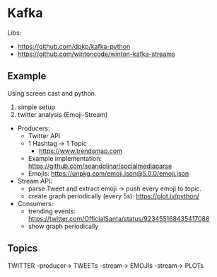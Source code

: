 # Kafka
Libs:
- https://github.com/dpkp/kafka-python
- https://github.com/wintoncode/winton-kafka-streams

## Example
Using screen cast and python.

1. simple setup
2. twitter analysis (Emoji-Stream)
  - Producers:
    - Twitter API
    - 1 Hashtag -> 1 Topic
      - https://www.trendsmap.com
    - Example implementation: https://github.com/seandolinar/socialmediaparse
    - Emojis: https://unpkg.com/emoji.json@5.0.0/emoji.json
  - Stream API:
    - parse Tweet and extract emoji -> push every emoji to topic.
    - create graph periodically (every 5s): https://plot.ly/python/
  - Consumers:
    - trending events: https://twitter.com/OfficialSanta/status/923455168435417088
    - show graph periodically

## Topics
TWITTER -producer-> TWEETs -stream-> EMOJIs -stream-> PLOTs
